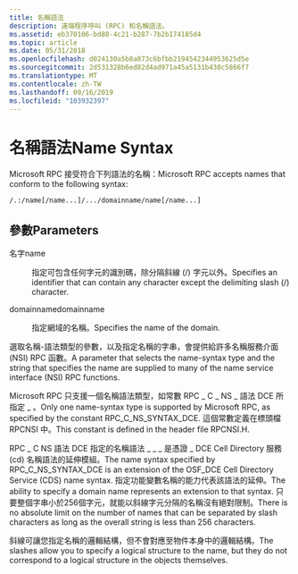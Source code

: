 ```yaml
---
title: 名稱語法
description: 遠端程序呼叫 (RPC) 和名稱語法。
ms.assetid: eb370106-bd88-4c21-b287-7b2b174185d4
ms.topic: article
ms.date: 05/31/2018
ms.openlocfilehash: d024130a5b8a873c6bfbb2194542344953625d5e
ms.sourcegitcommit: 2d531328b6ed82d4ad971a45a5131b430c5866f7
ms.translationtype: MT
ms.contentlocale: zh-TW
ms.lasthandoff: 09/16/2019
ms.locfileid: "103932397"
---
```

# <a name="name-syntax"></a><span data-ttu-id="f1569-103">名稱語法</span><span class="sxs-lookup"><span data-stu-id="f1569-103">Name Syntax</span></span>

<span data-ttu-id="f1569-104">Microsoft RPC 接受符合下列語法的名稱：</span><span class="sxs-lookup"><span data-stu-id="f1569-104">Microsoft RPC accepts names that conform to the following syntax:</span></span>

``` syntax
/.:/name[/name...]/.../domainname/name[/name...]
```

## <a name="parameters"></a><span data-ttu-id="f1569-105">參數</span><span class="sxs-lookup"><span data-stu-id="f1569-105">Parameters</span></span>

<dl> <dt>

<span data-ttu-id="f1569-106"><span id="name"></span><span id="NAME"></span>名字</span><span class="sxs-lookup"><span data-stu-id="f1569-106"><span id="name"></span><span id="NAME"></span>name</span></span>
</dt> <dd>

<span data-ttu-id="f1569-107">指定可包含任何字元的識別碼，除分隔斜線 (/) 字元以外。</span><span class="sxs-lookup"><span data-stu-id="f1569-107">Specifies an identifier that can contain any character except the delimiting slash (/) character.</span></span>

</dd> <dt>

<span data-ttu-id="f1569-108"><span id="domainname"></span><span id="DOMAINNAME"></span>domainname</span><span class="sxs-lookup"><span data-stu-id="f1569-108"><span id="domainname"></span><span id="DOMAINNAME"></span>domainname</span></span>
</dt> <dd>

<span data-ttu-id="f1569-109">指定網域的名稱。</span><span class="sxs-lookup"><span data-stu-id="f1569-109">Specifies the name of the domain.</span></span>

</dd> </dl>

<span data-ttu-id="f1569-110">選取名稱-語法類型的參數，以及指定名稱的字串，會提供給許多名稱服務介面 (NSI) RPC 函數。</span><span class="sxs-lookup"><span data-stu-id="f1569-110">A parameter that selects the name-syntax type and the string that specifies the name are supplied to many of the name service interface (NSI) RPC functions.</span></span>

<span data-ttu-id="f1569-111">Microsoft RPC 只支援一個名稱語法類型，如常數 RPC \_ C \_ NS \_ 語法 DCE 所指定 \_ 。</span><span class="sxs-lookup"><span data-stu-id="f1569-111">Only one name-syntax type is supported by Microsoft RPC, as specified by the constant RPC\_C\_NS\_SYNTAX\_DCE.</span></span> <span data-ttu-id="f1569-112">這個常數定義在標頭檔 RPCNSI 中。</span><span class="sxs-lookup"><span data-stu-id="f1569-112">This constant is defined in the header file RPCNSI.H.</span></span>

<span data-ttu-id="f1569-113">RPC \_ C NS 語法 DCE 指定的名稱語法 \_ \_ \_ 是憑證 \_ DCE Cell Directory 服務 (cd) 名稱語法的延伸模組。</span><span class="sxs-lookup"><span data-stu-id="f1569-113">The name syntax specified by RPC\_C\_NS\_SYNTAX\_DCE is an extension of the OSF\_DCE Cell Directory Service (CDS) name syntax.</span></span> <span data-ttu-id="f1569-114">指定功能變數名稱的能力代表該語法的延伸。</span><span class="sxs-lookup"><span data-stu-id="f1569-114">The ability to specify a domain name represents an extension to that syntax.</span></span> <span data-ttu-id="f1569-115">只要整個字串小於256個字元，就能以斜線字元分隔的名稱沒有絕對限制。</span><span class="sxs-lookup"><span data-stu-id="f1569-115">There is no absolute limit on the number of names that can be separated by slash characters as long as the overall string is less than 256 characters.</span></span>

<span data-ttu-id="f1569-116">斜線可讓您指定名稱的邏輯結構，但不會對應至物件本身中的邏輯結構。</span><span class="sxs-lookup"><span data-stu-id="f1569-116">The slashes allow you to specify a logical structure to the name, but they do not correspond to a logical structure in the objects themselves.</span></span>

 

 




